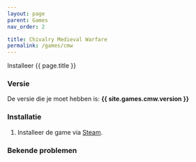 ```yaml
---
layout: page
parent: Games
nav_order: 2

title: Chivalry Medieval Warfare
permalink: /games/cmw
---
```


Installeer {{ page.title }}

### Versie

De versie die je moet hebben is: **{{ site.games.cmw.version }}**

### Installatie

1. Installeer de game via [Steam](steam://rungameid/219640).

### Bekende problemen
